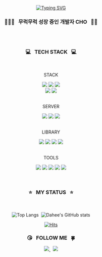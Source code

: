 <div align=center >
  
[![Typing SVG](https://readme-typing-svg.demolab.com?font=Rubik&pause=1000&color=D956FF&center=true&vCenter=true&width=435&lines=+I'm+a+Web+Frontend+Developer+%F0%9F%92%9C)](https://git.io/typing-svg)
  <br />
  
  ### 👩🏻‍💻 &nbsp; 무럭무럭 성장 중인 개발자 CHO &nbsp; 🌱✨
  <br /><br />
  
  ### 💻 &nbsp; TECH STACK &nbsp; 💻
  <br />
  
  <div align=center>
    <p>STACK</p>
    <img src="https://img.shields.io/badge/html5-E34F26?style=round&logo=html5&logoColor=white"> 
    <img src="https://img.shields.io/badge/css3-1572B6?style=round&logo=css3&logoColor=white"> 
    <img src="https://img.shields.io/badge/sass-CC6699?style=round&logo=sass&logoColor=white"> 
    <br />
    <img src="https://img.shields.io/badge/javascript-F7DF1E?style=round&logo=javascript&logoColor=black"> 
    <img src="https://img.shields.io/badge/react-61DAFB?style=round&logo=react&logoColor=white"> 
  </div><br />
  <div>
    <p>SERVER</p>
    <img src="https://img.shields.io/badge/amazonaws-232F3E?style=round&logo=amazonaws&logoColor=white"> 
    <img src="https://img.shields.io/badge/amazons3-569A31?style=round&logo=amazons3&logoColor=white"> 
    <img src="https://img.shields.io/badge/netlify-00C7B7?style=round&logo=netlify&logoColor=white"> 
  </div><br />
  <div>
    <p>LIBRARY</p>
    <img src="https://img.shields.io/badge/styledcomponents-DB7093?style=round&logo=styledcomponents&logoColor=white"> 
    <img src="https://img.shields.io/badge/reactrouter-CA4245?style=round&logo=reactrouter&logoColor=white">
    <img src="https://img.shields.io/badge/reactquery-FF4154?style=round&logo=reactquery&logoColor=white"> 
    <img src="https://img.shields.io/badge/reacthookform-EC5990?style=round&logo=reacthookform&logoColor=black">
  </div><br />
  <div>
    <p>TOOLS</p>
    <img src="https://img.shields.io/badge/github-181717?style=round&logo=github&logoColor=white"> 
    <img src="https://img.shields.io/badge/git-F05032?style=round&logo=git&logoColor=white">
    <img src="https://img.shields.io/badge/discord-5865F2?style=round&logo=discord&logoColor=white">
    <img src="https://img.shields.io/badge/notion-000000?style=round&logo=notion&logoColor=white">
    <img src="https://img.shields.io/badge/slack-4A154B?style=round&logo=slack&logoColor=white">
  </div>
  <br /><br />
  
  ### ⭐ &nbsp; MY STATUS &nbsp; ⭐
  <br />
  
![Top Langs](https://github-readme-stats.vercel.app/api/top-langs/?username=selene-cho&layout=compact&theme=dracula)&nbsp;
![Dahee's GitHub stats](https://github-readme-stats.vercel.app/api?username=selene-cho&show_icons=true&theme=dracula)
<br />
  
[![Hits](https://hits.seeyoufarm.com/api/count/incr/badge.svg?url=https%3A%2F%2Fgithub.com%2Fselene-cho&count_bg=%23E7A7FF&title_bg=%238D64F3&icon=&icon_color=%23C365FB&title=HITS&edge_flat=false)](https://github.com/selene-cho)

  ### 😘 &nbsp; FOLLOW ME &nbsp; 🍀
  <div align="center">
    <a href="https://velog.io/@fullmoon29">
      <img src="https://img.shields.io/badge/TECH%20BLOG-11B48A?style=round&logo=Vimeo&logoColor=white&link=https://velog.io/@fullmoon29" />
    </a>&nbsp;
    <a href="mailto:selene.cho29@gmail.com">
      <img src="https://img.shields.io/badge/Gmail-d14836?style=round&logo=Gmail&logoColor=white&link=selene.cho29@gmail.com" />
    </a>
  </div>
</div>

<!--
**selene-cho/selene-cho** is a ✨ _special_ ✨ repository because its `README.md` (this file) appears on your GitHub profile.

Here are some ideas to get you started:

- 🔭 I’m currently working on ...
- 🌱 I’m currently learning ...
- 👯 I’m looking to collaborate on ...
- 🤔 I’m looking for help with ...
- 💬 Ask me about ...
- 📫 How to reach me: ...
- 😄 Pronouns: ...
- ⚡ Fun fact: ...
-->
